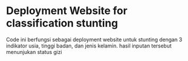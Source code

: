 # Deployment Website for classification stunting

Code ini berfungsi sebagai deployment website untuk stunting dengan 3 indikator usia, tinggi badan, dan jenis kelamin. hasil inputan tersebut menunjukan status gizi
